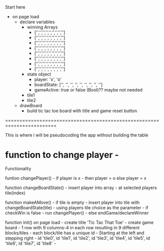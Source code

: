 Start here
- on page load
    - declare variables
        - winning Arrays
            - ['','','','','','','','','']
            - ['','','','','','','','','']
            - ['','','','','','','','','']
            - ['','','','','','','','','']
            - ['','','','','','','','','']
            - ['','','','','','','','','']
            - ['','','','','','','','','']
            - ['','','','','','','','','']
        - state object
            - player: 'x', 'o'
            - boardState: ['', '', '', '', '', '', '', '', '']
            - gameActive: true or false (Bool)?? maybe not needed
        - tile1
        - tile2
    - drawBoard
        - build tic tac toe board with title and game reset button

========================================================================

This is where i will be pseudocoding the app without building the table

function to change player
    - 
======================================================================
Functionality

funtion changePlayer()
    - if player is x
        - then player = o
    else player = x
    

function changeBoardState()
    - insert player into array
        - at selected players tile(index)

function makeAMove()
    - if tile is empty
        - insert player into tile with changeBoardState(tile)
            - using players tile choice as the parameter
        - if checkWin is false
            - run changePlayer()
    - else endGame/declareWinner
        
function init()
on page load
    - create title 'Tic Tac That Toe'
    - create game board
        - 1 row with 9 columns-4 in each row resulting in 9 different blocks/tiles
        - each block/tile has a unique id
        - Starting at the left and stepping right
            - id 'tile0', id 'tile1', id 'tile2', id 'tile3', id 'tile4', id 'tile5', id 'tile6', id 'tile7', id 'tile8'
            - 

